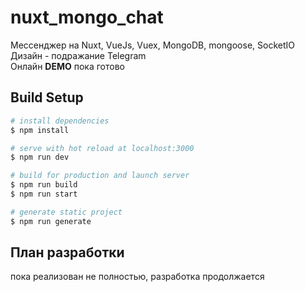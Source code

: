# nuxt_mongo_chat

Mессенджер на Nuxt, VueJs, Vuex, MongoDB, mongoose, SocketIO </br>
Дизайн - подражание Telegram </br>
Онлайн **DEMO** пока готово

## Build Setup

```bash
# install dependencies
$ npm install

# serve with hot reload at localhost:3000
$ npm run dev

# build for production and launch server
$ npm run build
$ npm run start

# generate static project
$ npm run generate
```

## План разработки
пока реализован не полностью, разработка продолжается
